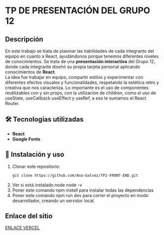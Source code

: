 # TP DE PRESENTACIÓN DEL GRUPO 12

<!-- <img width="1883" height="894" alt="image" src="https://github.com/user-attachments/assets/213c5c2e-af55-4ed7-97b0-a5ad3400ce1d" /> -->

## Descripción
En este trabajo se trata de plasmar las habilidades de cada integrante del equipo en cuanto a React, ayudándonos porque tenemos diferentes niveles de conocimientos. Se trata de una **presentación interactiva** del Grupo 12, donde cada integrante diseñó su propia tarjeta personal aplicando conocimientos de **React**.  
La idea fue trabajar en equipo, compartir estilos y experimentar con diferentes efectos visuales y funcionalidades, respetando la estética retro y creativa que nos caracteriza.
Lo importante es el uso de componentes reutilizables con y sin props, con la utilización de children, como el uso de useState, useCallback useEffect y useRef, a eso le sumamos el React Router.

## 🛠️ Tecnologías utilizadas
- **React**
- **Google Fonts**

## 🚀 Instalación y uso
1. Clonar este repositorio:
   ```bash
   git clone https://github.com/Ana-Galvez/TP2-FRONT-END.git
2. Ver si está instalado node   node -v
3. Poner este comando  npm install  para instalar todas las dependencias
4. Poner este comando npm run dev  para correr el proyecto en modo desarrollador, creando un servidor local.

## Enlace del sitio
[ENLACE VERCEL](https://tp-2-front-end.vercel.app/)